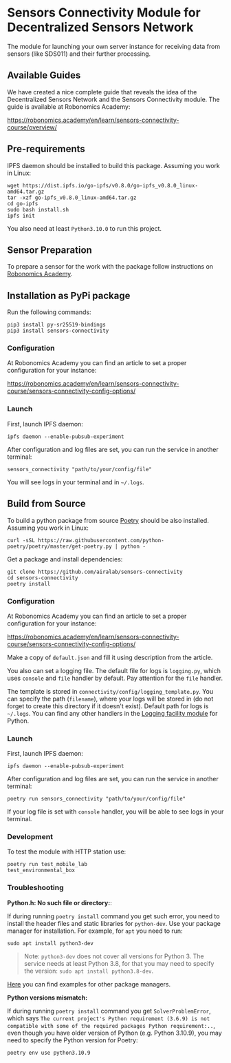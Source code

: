# Sensors Connectivity Module for Decentralized Sensors Network

The module for launching your own server instance for receiving data from sensors (like SDS011) and their further processing.

## Available Guides

We have created a nice complete guide that reveals the idea of the Decentralized Sensors Network and the Sensors Connectivity module. The guide is available at Robonomics Academy:

https://robonomics.academy/en/learn/sensors-connectivity-course/overview/

## Pre-requirements

IPFS daemon should be installed to build this package. Assuming you work in Linux:

```
wget https://dist.ipfs.io/go-ipfs/v0.8.0/go-ipfs_v0.8.0_linux-amd64.tar.gz
tar -xzf go-ipfs_v0.8.0_linux-amd64.tar.gz
cd go-ipfs
sudo bash install.sh
ipfs init
```

You also need at least `Python3.10.0` to run this project.

## Sensor Preparation

To prepare a sensor for the work with the package follow instructions on [Robonomics Academy](https://robonomics.academy/en/learn/sensors-connectivity-course/setting-up-and-connecting-sensors/).

## Installation as PyPi package

Run the following commands:

```
pip3 install py-sr25519-bindings
pip3 install sensors-connectivity
```

### Configuration

At Robonomics Academy you can find an article to set a proper configuration for your instance:

https://robonomics.academy/en/learn/sensors-connectivity-course/sensors-connectivity-config-options/

### Launch

First, launch IPFS daemon:

```
ipfs daemon --enable-pubsub-experiment
```

After configuration and log files are set, you can run the service in another terminal:

```
sensors_connectivity "path/to/your/config/file"
```

You will see logs in your terminal and in `~/.logs`.

## Build from Source

To build a python package from source [Poetry](https://python-poetry.org/docs/#osx--linux--bashonwindows-install-instructions) should be also installed. Assuming you work in Linux:

```
curl -sSL https://raw.githubusercontent.com/python-poetry/poetry/master/get-poetry.py | python -
```

Get a package and install dependencies:

```
git clone https://github.com/airalab/sensors-connectivity
cd sensors-connectivity
poetry install
```

### Configuration

At Robonomics Academy you can find an article to set a proper configuration for your instance:

https://robonomics.academy/en/learn/sensors-connectivity-course/sensors-connectivity-config-options/

Make a copy of `default.json` and fill it using description from the article.

You also can set a logging file. The default file for logs is `logging.py`, which uses `console` and `file` handler by default. Pay attention for the `file` handler.

The template is stored in `connectivity/config/logging_template.py`. You can specify the path (`filename`), where your logs will be stored in (do not forget to create this directory if it doesn't exist). Default path for logs is `~/.logs`. You can find any other handlers in the [Logging facility module](https://docs.python.org/3.8/library/logging.html) for Python.

### Launch

First, launch IPFS daemon:

```
ipfs daemon --enable-pubsub-experiment
```
After configuration and log files are set, you can run the service in another terminal:

```
poetry run sensors_connectivity "path/to/your/config/file"  
```

If your log file is set with `console` handler, you will be able to see logs in your terminal.

### Development

To test the module with HTTP station use:
```
poetry run test_mobile_lab
test_environmental_box
```

### Troubleshooting

**Python.h: No such file or directory:**:

If during running `poetry install` command you get such error, you need to install the header files and static libraries for `python-dev`. Use your package manager for installation. For example, for `apt` you need to run:
```
sudo apt install python3-dev
```
> Note:
`python3-dev` does not cover all versions for Python 3. The service needs at least Python 3.8, for that you may need to specify the version: `sudo apt install python3.8-dev`.

[Here](https://stackoverflow.com/a/21530768) you can find examples for other package managers.

**Python versions mismatch:**

If during running `poetry install` command you get `SolverProblemError`, which says `The current project's Python requirement (3.6.9) is not compatible with some of the required packages Python requirement:..`, even though you have older version of Python (e.g. Python 3.10.9), you may need to specify the Python version for Poetry:

```
poetry env use python3.10.9
```
